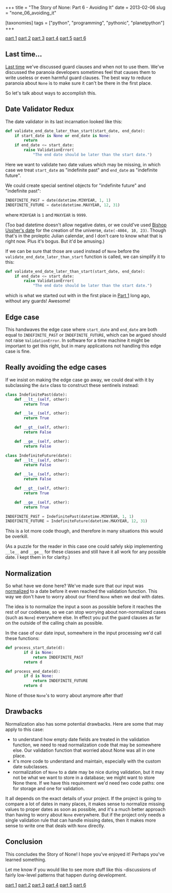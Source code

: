 +++
title = "The Story of None: Part 6 - Avoiding It"
date = 2013-02-06
slug = "none_06_avoiding_it"

[taxonomies]
tags = ["python", "programming", "pythonic", "planetpython"]
+++

[part 1](@/posts/none_01_the_beginning.md)
[part 2](@/posts/none_02_recognizing.md)
[part 3](@/posts/none_03_handling.md)
[part 4](@/posts/none_04_guard_clauses.md)
[part 5](@/posts/none_05_more_on_guarding.md)
[part 6](@/posts/none_06_avoiding_it.md)

## Last time...

[Last
time](@/posts/none_05_more_on_guarding.md)
we've discussed guard clauses and when not to use them. We've discussed
the paranoia developers sometimes feel that causes them to write useless
or even harmful guard clauses. The best way to reduce paranoia about
`None` is to make sure it can't be there in the first place.

So let's talk about ways to accomplish this.

## Date Validator Redux

The date validator in its last incarnation looked like this:

```python
def validate_end_date_later_than_start(start_date, end_date):
    if start_date is None or end_date is None:
        return
    if end_date <= start_date:
        raise ValidationError(
            "The end date should be later than the start date.")
```

Here we want to validate two date values which may be missing, in which
case we treat `start_date` as "indefinite past" and `end_date` as
"indefinite future".

We could create special sentinel objects for "indefinite future" and
"indefinite past":

```python
INDEFINITE_PAST = date(datetime.MINYEAR, 1, 1)
INDEFINITE_FUTURE = date(datetime.MAXYEAR, 12, 31)
```

where `MINYEAR` is `1` and `MAXYEAR` is `9999`.

(Too bad datetime doesn't allow negative dates, or we could've used
[Bishop Ussher's date](http://en.wikipedia.org/wiki/Ussher_chronology)
for the creation of the universe, `date(-4004, 10, 23)`. Though that's
in the proleptic Julian calendar, and I don't care to know what that is
right now. Plus it's bogus. But it'd be amusing.)

If we can be sure that those are used instead of `None` before the
`validate_end_date_later_than_start` function is called, we can simplify
it to this:

```python
def validate_end_date_later_than_start(start_date, end_date):
    if end_date <= start_date:
        raise ValidationError(
            "The end date should be later than the start date.")
```

which is what we started out with in the first place in [Part 1](@/posts/none_01_the_beginning.md) long
ago, without any guards! Awesome!

## Edge case

This handwaves the edge case where `start_date` and `end_date` are both
equal to `INDEFINITE_PAST` or `INDEFINITE_FUTURE`, which can be argued
should not raise `ValidationError`. In software for a time machine it
might be important to get this right, but in many applications not
handling this edge case is fine.

## Really avoiding the edge cases

If we insist on making the edge case go away, we could deal with it by
subclassing the `date` class to construct these sentinels instead:

```python
class IndefinitePast(date):
    def __lt__(self, other):
        return True

    def __le__(self, other):
        return True

    def __gt__(self, other):
        return False

    def __ge__(self, other):
        return False

class IndefiniteFuture(date):
    def __lt__(self, other):
        return False

    def __le__(self, other):
        return False

    def __gt__(self, other):
        return True

    def __ge__(self, other):
        return True

INDEFINITE_PAST = IndefinitePast(datetime.MINYEAR, 1, 1)
INDEFINITE_FUTURE = IndefiniteFuture(datetime.MAXYEAR, 12, 31)
```

This is a lot more code though, and therefore in many situations this
would be overkill.

(As a puzzle for the reader in this case one could safely skip
implementing `__le__` and `__ge__` for these classes and still have it
all work for any possible date. I kept them in for clarity.)

## Normalization

So what have we done here? We've made sure that our input was
[normalized](https://en.wikipedia.org/wiki/Data_normalization) to a date
before it even reached the validation function. This way we don't have
to worry about our friend `None` when we deal with dates.

The idea is to normalize the input a soon as possible before it reaches
the rest of our codebase, so we can stop worrying about non-normalized
cases (such as `None`) everywhere else. In effect you put the guard
clauses as far on the outside of the calling chain as possible.

In the case of our date input, somewhere in the input processing we'd
call these functions:

```python
def process_start_date(d):
        if d is None:
            return INDEFINITE_PAST
        return d

def process_end_date(d):
        if d is None:
            return INDEFINITE_FUTURE
        return d
```

None of those `None`'s to worry about anymore after that!

## Drawbacks

Normalization also has some potential drawbacks. Here are some that may
apply to this case:

- to understand how empty date fields are treated in the validation
  function, we need to read normalization code that may be somewhere
  else. Our validation function that worried about None was all in one
  place.
- it's more code to understand and maintain, especially with the custom
  date subclasses.
- normalization of `None` to a date may be nice during validation, but
  it may not be what we want to store in a database; we might want to
  store None there. If we have this requirement we'd need two code
  paths: one for storage and one for validation.

It all depends on the exact details of your project. If the project is
going to compare a lot of dates in many places, it makes sense to
normalize missing values to proper dates as soon as possible, and it's a
much better approach than having to worry about `None` everywhere. But
if the project only needs a single validation rule that can handle
missing dates, then it makes more sense to write one that deals with
`None` directly.

## Conclusion

This concludes the Story of None! I hope you've enjoyed it! Perhaps
you've learned something.

Let me know if you would like to see more stuff like this -discussions
of fairly low-level patterns that happen during development.

[part 1](@/posts/none_01_the_beginning.md)
[part 2](@/posts/none_02_recognizing.md)
[part 3](@/posts/none_03_handling.md)
[part 4](@/posts/none_04_guard_clauses.md)
[part 5](@/posts/none_05_more_on_guarding.md)
[part 6](@/posts/none_06_avoiding_it.md)
